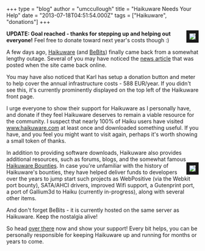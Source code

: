 +++
type = "blog"
author = "umccullough"
title = "Haikuware Needs Your Help"
date = "2013-07-18T04:51:54.000Z"
tags = ["Haikuware", "donations"]
+++

<img src="http://haikuware.com/images/stories/logo6.png" border="8" align="right"/>
<b>UPDATE: Goal reached - thanks for stepping up and helping out everyone!</b> Feel free to donate toward next year's costs though :)

A few days ago, <a href="http://www.haikuware.com/">Haikuware</a> (and <a href="http://bebits.com/">BeBits</a>) finally came back from a somewhat lengthy outage. Several of you may have noticed the <a href="http://haikuware.com/20130713615/back-online">news article</a> that was posted when the site came back online.
<!--break-->
You may have also noticed that Karl has setup a donation button and meter to help cover the annual infrastructure costs - 588 EUR/year. If you didn't see this, it's currently prominently displayed on the top left of the Haikuware front page.

I urge everyone to show their support for Haikuware as I personally have, and donate if they feel Haikuware deserves to remain a viable resource for the community. I suspect that nearly 100% of Haiku users have visited <a href="http://www.haikuware.com">www.haikuware.com</a> at least once and downloaded something useful. If you have, and you feel you might want to visit again, perhaps it's worth showing a small token of thanks.

In addition to providing software downloads, Haikuware also provides additional resources, such as forums, blogs, and the somewhat famous <a href="http://haikuware.com/bounties">Haikuware Bounties</a>. 
<img src="http://bebits.com/gfx/balogo.gif" border="8" align="right"/>
In case you're unfamiliar with the history of Haikuware's bounties, they have helped deliver funds to developers over the years to jump start such projects as WebPositive (via the Webkit port bounty), SATA/AHCI drivers, improved Wifi support, a Gutenprint port, a port of Gallium3d to Haiku (currently in-progress), along with several other items.

And don't forget BeBits - it is currently hosted on the same server as Haikuware. Keep the nostalgia alive!

So head <a href="http://www.haikuware.com">over there</a> now and show your support! Every bit helps, you can be personally responsible for keeping Haikuware up and running for months or years to come.